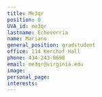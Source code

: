 ```yaml
---
title: Me3qr
position: 0
UVA_id: me3qr
lastname: Echeverria
name: Mariano
general_position: gradstudent
office: 114 Kerchof Hall
phone: 434-243-8698
email: me3qr@virginia.edu
image: 
personal_page: 
interests: 
---
```


